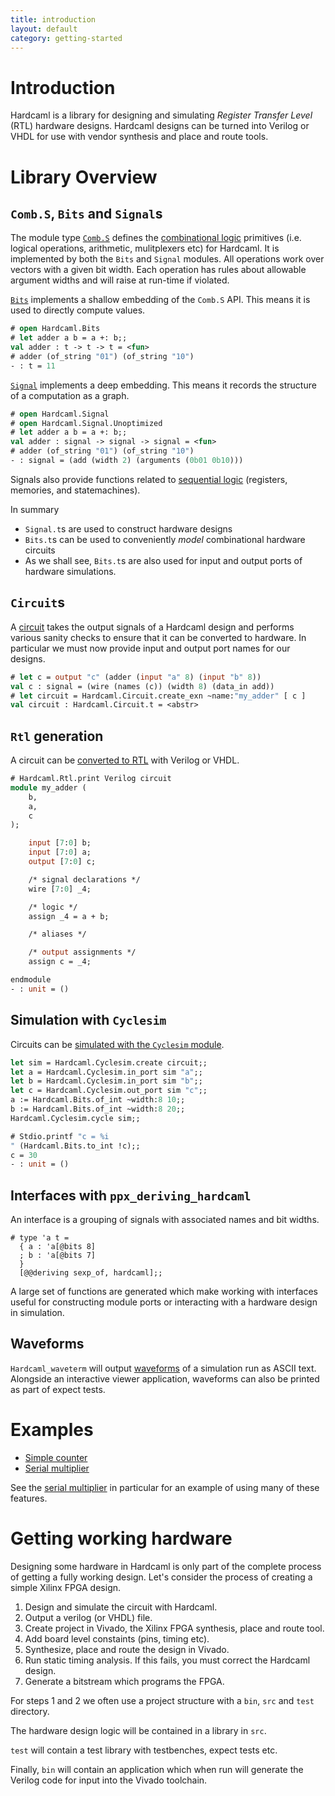 ```yaml
---
title: introduction
layout: default
category: getting-started
---
```

# Introduction

<!--
```ocaml
# Hardcaml.Caller_id.set_mode Disabled
- : unit = ()
```
-->

Hardcaml is a library for designing and simulating *Register Transfer Level*
(RTL) hardware designs. Hardcaml designs can be turned into Verilog or VHDL for
use with vendor synthesis and place and route tools.

# Library Overview

## `Comb.S`, `Bits` and `Signal`s

The module type
[`Comb.S`](https://ocaml.janestreet.com/ocaml-core/latest/doc/hardcaml/Hardcaml/Comb/module-type-S/index.html)
defines the [combinational logic](combinational_logic.md) primitives
(i.e. logical operations, arithmetic, mulitplexers etc) for Hardcaml.
It is implemented by both the `Bits` and `Signal` modules. All
operations work over vectors with a given bit width. Each operation
has rules about allowable argument widths and will raise at run-time
if violated.

[`Bits`](https://ocaml.janestreet.com/ocaml-core/latest/doc/hardcaml/Hardcaml/Bits/index.html)
implements a shallow embedding of the `Comb.S` API. This means
it is used to directly compute values.

<!--
It seems we do not set the [am_testing] variable when running this code.

```ocaml
Hardcaml.Caller_id.set_mode Disabled
```
-->

```ocaml
# open Hardcaml.Bits
# let adder a b = a +: b;;
val adder : t -> t -> t = <fun>
# adder (of_string "01") (of_string "10")
- : t = 11
```

[`Signal`](https://ocaml.janestreet.com/ocaml-core/latest/doc/hardcaml/Hardcaml/Signal/index.html)
implements a deep embedding. This means it records the structure of a
computation as a graph.

```ocaml
# open Hardcaml.Signal
# open Hardcaml.Signal.Unoptimized
# let adder a b = a +: b;;
val adder : signal -> signal -> signal = <fun>
# adder (of_string "01") (of_string "10")
- : signal = (add (width 2) (arguments (0b01 0b10)))
```

Signals also provide functions related to [sequential logic](sequential_logic.md) (registers,
memories, and statemachines).

In summary

- `Signal.t`s are used to construct hardware designs
- `Bits.t`s can be used to conveniently *model* combinational hardware circuits
- As we shall see, `Bits.t`s are also used for input and output ports of
  hardware simulations.

## `Circuit`s

A [circuit](circuits.md) takes the output signals of a Hardcaml
design and performs various sanity checks to ensure that it can be
converted to hardware. In particular we must now provide input and
output port names for our designs.

```ocaml
# let c = output "c" (adder (input "a" 8) (input "b" 8))
val c : signal = (wire (names (c)) (width 8) (data_in add))
# let circuit = Hardcaml.Circuit.create_exn ~name:"my_adder" [ c ]
val circuit : Hardcaml.Circuit.t = <abstr>
```

## `Rtl` generation

A circuit can be [converted to RTL](rtl_generation.md) with Verilog or VHDL.

```ocaml
# Hardcaml.Rtl.print Verilog circuit
module my_adder (
    b,
    a,
    c
);

    input [7:0] b;
    input [7:0] a;
    output [7:0] c;

    /* signal declarations */
    wire [7:0] _4;

    /* logic */
    assign _4 = a + b;

    /* aliases */

    /* output assignments */
    assign c = _4;

endmodule
- : unit = ()
```

## Simulation with `Cyclesim`

Circuits can be [simulated with the `Cyclesim` module](simulation.md).

```ocaml
let sim = Hardcaml.Cyclesim.create circuit;;
let a = Hardcaml.Cyclesim.in_port sim "a";;
let b = Hardcaml.Cyclesim.in_port sim "b";;
let c = Hardcaml.Cyclesim.out_port sim "c";;
a := Hardcaml.Bits.of_int ~width:8 10;;
b := Hardcaml.Bits.of_int ~width:8 20;;
Hardcaml.Cyclesim.cycle sim;;
```

```ocaml
# Stdio.printf "c = %i
" (Hardcaml.Bits.to_int !c);;
c = 30
- : unit = ()
```

## Interfaces with `ppx_deriving_hardcaml`

An interface is a grouping of signals with associated names and bit widths.

```
# type 'a t =
  { a : 'a[@bits 8]
  ; b : 'a[@bits 7]
  }
  [@@deriving sexp_of, hardcaml];;
```

A large set of functions are generated which make working with
interfaces useful for constructing module ports or interacting with a
hardware design in simulation.

## Waveforms

`Hardcaml_waveterm` will output [waveforms](waveforms.md) of a simulation run as ASCII text.
Alongside an interactive viewer application, waveforms can also be printed as
part of expect tests.

# Examples

* [Simple counter](counter_example.md)
* [Serial multiplier](serial_multiplier_example.md)

See the [serial multiplier](serial_multiplier_example.md) in
particular for an example of using many of these features.

# Getting working hardware

Designing some hardware in Hardcaml is only part of the complete process of
getting a fully working design. Let's consider the process of creating a simple
Xilinx FPGA design.

1. Design and simulate the circuit with Hardcaml.
2. Output a verilog (or VHDL) file.
3. Create project in Vivado, the Xilinx FPGA synthesis, place and route tool.
4. Add board level constaints (pins, timing etc).
5. Synthesize, place and route the design in Vivado.
6. Run static timing analysis.  If this fails, you must correct the Hardcaml design.
7. Generate a bitstream which programs the FPGA.

For steps 1 and 2 we often use a project structure with a `bin`, `src`
and `test` directory.

The hardware design logic will be contained in a library in `src`.

`test` will contain a test library with testbenches, expect tests etc.

Finally, `bin` will contain an application which when run will
generate the Verilog code for input into the Vivado toolchain.

